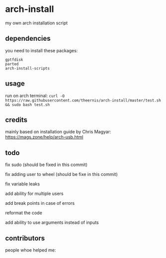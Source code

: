 # arch-install
my own arch installation script
## dependencies
you need to install these packages:
```
gptfdisk
parted
arch-install-scripts
```
## usage
run on arch terminal:
`curl -O https://raw.githubusercontent.com/theernis/arch-install/master/test.sh && sudo bash test.sh`
## credits
mainly based on installation guide by Chris Magyar:
https://mags.zone/help/arch-usb.html
## todo
fix sudo (should be fixed in this commit)

fix adding user to wheel (should be fixe in this commit)

fix variable leaks

add ability for multiple users

add break points in case of errors

reformat the code

add ability to use arguments instead of inputs

## contributors
people whoe helped me:
